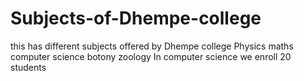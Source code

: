 # Subjects-of-Dhempe-college
this has different subjects offered by Dhempe college
Physics
maths
computer science
botony
zoology
In computer science we enroll 20 students
